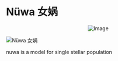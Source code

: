 # Nüwa 女娲

<div style="text-align:center">
  <img src="hanhaijing_Nüwa_Mends_the_Heavens.svg.png" alt="Image" />
</div>

![Nüwa 女娲](hanhaijing_Nüwa_Mends_the_Heavens.svg.png)


nuwa is a model for single stellar population 
